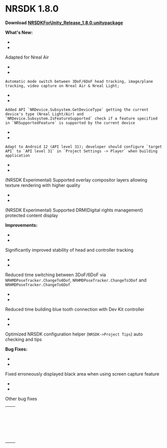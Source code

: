 # NRSDK 1.8.0



**Download** [**NRSDKForUnity_Release_1.8.0.unitypackage**](https://nreal-public.oss-us-west-1.aliyuncs.com/download/NRSDKForUnity_1.8.0_Release/NRSDKForUnityAndroid_Release_1.8.0.unitypackage)

**What's New:**




- 




- 

  Adapted for Nreal Air

  - 

  - 

    Automatic mode switch between 3DoF/6DoF head tracking, image/plane tracking, video capture on Nreal Air & Nreal Light;

  - 

  - 

    Added API `NRDevice.Subsystem.GetDeviceType` getting the current device's type (Nreal Light/Air) and `NRDevice.Subsystem.IsFeatureSupported` check if a feature specified in `NRSupportedFeature` is supported by the current device

  - 

  - 

    Adapt to Android 12 (API level 31); developer should configure `target API` to `API level 31` in `Project Settings -> Player` when building application




- 




- 

  (NRSDK Experimental) Supported overlay compositor layers allowing texture rendering with higher quality




- 




- 

  (NRSDK Experimental) Supported DRM(Digital rights management) protected content display

**Improvements:**




- 




- 

  Significantly improved stability of head and controller tracking




- 




- 

  Reduced time switching between 3DoF/6DoF via `NRHMDPoseTracker.ChangeTo0Dof`,  `NRHMDPoseTracker.ChangeTo3Dof` and  `NRHMDPoseTracker.ChangeTo6Dof`




- 




- 

  Reduced time building blue tooth connection with Dev Kit controller




- 




- 

  Optimized NRSDK configuration helper (`NRSDK->Project Tips`) auto checking and tips

**Bug Fixes:**




- 




- 

  Fixed erroneously displayed black area when using screen capture feature




- 




- 

  Other bug fixes

|      |      |
| :--- | :--- |
|      |      |
|      |      |
|      |      |
|      |      |
|      |      |
|      |      |
|      |      |
|      |      |
|      |      |
|      |      |
|      |      |
|      |      |
|      |      |
|      |      |
|      |      |
|      |      |
|      |      |
|      |      |
|      |      |
